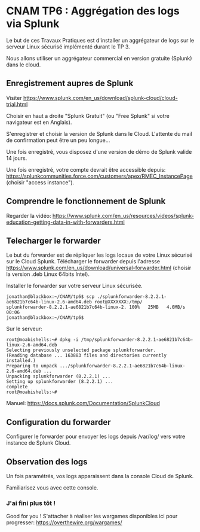
# CNAM TP6 : Aggrégation des logs via Splunk

Le but de ces Travaux Pratiques est d'installer un aggrégateur de logs sur le serveur Linux sécurisé implémenté durant le TP 3.

Nous allons utiliser un aggrégateur commercial en version gratuite (Splunk) dans le cloud.

## Enregistrement aupres de Splunk

Visiter https://www.splunk.com/en_us/download/splunk-cloud/cloud-trial.html

Choisir en haut a droite "Splunk Gratuit" (ou "Free Splunk" si votre navigateur est en Anglais).

S'enregistrer et choisir la version de Splunk dans le Cloud. L'attente du mail de confirmation peut être un peu longue...

Une fois enregistré, vous disposez d'une version de démo de Splunk valide 14 jours.

Une fois enregistré, votre compte devrait être accessible depuis: https://splunkcommunities.force.com/customers/apex/RMEC_InstancePage (choisir "access instance").

## Comprendre le fonctionnement de Splunk

Regarder la vidéo: https://www.splunk.com/en_us/resources/videos/splunk-education-getting-data-in-with-forwarders.html


## Telecharger le forwarder

Le but du forwarder est de répliquer les logs locaux de votre Linux sécurisé sur le Cloud Splunk. Télécharger le forwarder depuis l'adresse https://www.splunk.com/en_us/download/universal-forwarder.html (choisir la version .deb Linux 64bits Intel).

Installer le forwarder sur votre serveur Linux sécurisée.

	jonathan@blackbox:~/CNAM/tp6$ scp ./splunkforwarder-8.2.2.1-ae6821b7c64b-linux-2.6-amd64.deb root@XXXXXXX:/tmp/
	splunkforwarder-8.2.2.1-ae6821b7c64b-linux-2. 100%   25MB   4.0MB/s   00:06    
	jonathan@blackbox:~/CNAM/tp6$ 

Sur le serveur:

	root@moabishells:~# dpkg -i /tmp/splunkforwarder-8.2.2.1-ae6821b7c64b-linux-2.6-amd64.deb 
	Selecting previously unselected package splunkforwarder.
	(Reading database ... 163883 files and directories currently installed.)
	Preparing to unpack .../splunkforwarder-8.2.2.1-ae6821b7c64b-linux-2.6-amd64.deb ...
	Unpacking splunkforwarder (8.2.2.1) ...
	Setting up splunkforwarder (8.2.2.1) ...
	complete
	root@moabishells:~# 

Manuel: https://docs.splunk.com/Documentation/SplunkCloud

## Configuration du forwarder

Configurer le forwarder pour envoyer les logs depuis /var/log/ vers votre instance de Splunk Cloud.

## Observation des logs

Un fois paramétrés, vos logs apparaissent dans la console Cloud de Splunk.

Familiarisez vous avec cette console.

### J'ai fini plus tôt !

Good for you ! S'attacher à réaliser les wargames disponibles ici pour progresser: https://overthewire.org/wargames/


